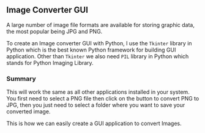 ## Image Converter GUI

A large number of image file formats are available for storing graphic data, the most popular being JPG and PNG.

To create an Image converter GUI with Python, I use the `Tkinter` library in Python which is the best known Python framework for building GUI application. Other than `Tkinter` we also need `PIL` library in Python which stands for Python Imaging Library.

### Summary

This will work the same as all other applications installed in your system. You first need to select a PNG file then click on the button to convert PNG to JPG, then you just need to select a folder where you want to save your converted image.

This is how we can easily create a GUI application to convert Images. 